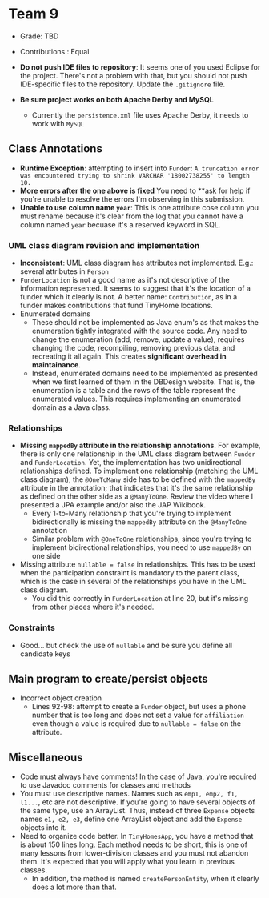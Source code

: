 # Team 9
- Grade: TBD
- Contributions : Equal

- **Do not push IDE files to repository**: It seems one of you used Eclipse for the project. There's not a problem with that, but you should not push IDE-specific files to the repository. Update the `.gitignore` file.

- **Be sure project works on both Apache Derby and MySQL**
  - Currently the `persistence.xml` file uses Apache Derby, it needs to work with `MySQL`

## Class Annotations
- **Runtime Exception**: attempting to insert into `Funder`: `A truncation error was encountered trying to shrink VARCHAR '18002738255' to length 10.`
- **More errors after the one above is fixed** You need to **ask for help if you're unable to resolve the errors I'm observing in this submission.
- **Unable to use column name `year`**: This is one attribute cose column you must rename because it's clear from the log that you cannot have a column named `year` becuase it's a reserved keyword in SQL.

### UML class diagram revision and implementation
- **Inconsistent**: UML class diagram has attributes not implemented. E.g.: several attributes in `Person`
- `FunderLocation` is not a good name as it's not descriptive of the information represented. It seems to suggest that it's the location of a funder which it clearly is not. A better name: `Contribution`, as in a funder makes contributions that fund TinyHome locations.
- Enumerated domains
  - These should not be implemented as Java enum's as that makes the enumeration tightly integrated with the source code. Any need to change the enumeration (add, remove, update a value), requires changing the code, recompiling, removing previous data, and recreating it all again. This creates **significant overhead in maintainance**.
  - Instead, enumerated domains need to be implemented as presented when we first learned of them in the DBDesign website. That is, the enumeration is a table and the rows of the table represent the enumerated values. This requires implementing an enumerated domain as a Java class.

### Relationships
- **Missing `mappedBy` attribute in the relationship annotations**. For example, there is only one relationship in the UML class diagram between `Funder` and `FunderLocation`. Yet, the implementation has two unidirectional relationships defined. To implement one relationship (matching the UML class diagram), the `@OneToMany` side has to be defined with the `mappedBy` attribute in the annotation; that indicates that it's the same relationship as defined on the other side as a `@ManyToOne`. Review the video where I presented a JPA example and/or also the JAP Wikibook. 
  - Every 1-to-Many relationship that you're trying to implement bidirectionally is missing the `mappedBy` attribute on the `@ManyToOne` annotation
  - Similar problem with `@OneToOne` relationships, since you're trying to implement bidirectional relationships, you need to use `mappedBy` on one side
- Missing attribute `nullable = false` in relationships. This has to be used when the participation constraint is mandatory to the parent class, which is the case in several of the relationships you have in the UML class diagram.
  - You did this correctly in `FunderLocation` at line 20, but it's missing from other places where it's needed.

### Constraints
- Good... but check the use of `nullable` and be sure you define all candidate keys

## Main program to create/persist objects
- Incorrect object creation
  - Lines 92-98: attempt to create a `Funder` object, but uses a phone number that is too long and does not set a value for `affiliation` even though a value is required due to `nullable = false` on the attribute.


## Miscellaneous
- Code must always have comments! In the case of Java, you're required to use Javadoc comments for classes and methods
- You must use descriptive names. Names such as `emp1, emp2, f1, l1...`, etc are not descriptive. If you're going to have several objects of the same type, use an ArrayList. Thus, instead of three `Expense` objects names `e1, e2, e3`, define one ArrayList object and add the `Expense` objects into it.
- Need to organize code better. In `TinyHomesApp`, you have a method that is about 150 lines long. Each method needs to be short, this is one of many lessons from lower-division classes and you must not abandon them. It's expected that you will apply what you learn in previous classes.
  - In addition, the method is named `createPersonEntity`, when it clearly does a lot more than that. 
